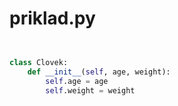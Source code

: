 # priklad.py
```python


class Clovek:
	def __init__(self, age, weight):
		self.age = age
		self.weight = weight
```